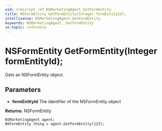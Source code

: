 ```yaml
---
uid: crmscript_ref_NSMarketingAgent_GetFormEntity
title: NSFormEntity GetFormEntity(Integer formEntityId);
intellisense: NSMarketingAgent.GetFormEntity
keywords: NSMarketingAgent, GetFormEntity
so.topic: reference
---
```


# NSFormEntity GetFormEntity(Integer formEntityId);

Gets an NSFormEntity object.

## Parameters

* **formEntityId** The identifier of the NSFormEntity object

**Returns:** NSFormEntity

```crmscript
NSMarketingAgent agent;
NSFormEntity thing = agent.GetFormEntity(123);
```

